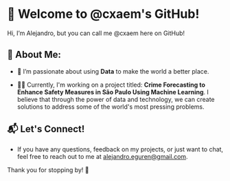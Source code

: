 # 👋 Welcome to @cxaem's GitHub!

Hi, I’m Alejandro, but you can call me @cxaem here on GitHub!

## 🧐 About Me:

- 👀 I’m passionate about using **Data** to make the world a better place.
  
- 👨‍💻 Currently, I'm working on a project titled: **Crime Forecasting to Enhance Safety Measures in São Paulo Using Machine Learning**. I believe that through the power of data and technology, we can create solutions to address some of the world's most pressing problems.

## 📬 Let's Connect!

- If you have any questions, feedback on my projects, or just want to chat, feel free to reach out to me at [alejandro.eguren@gmail.com](mailto:alejandro.eguren@gmail.com).

Thank you for stopping by! 🌟
